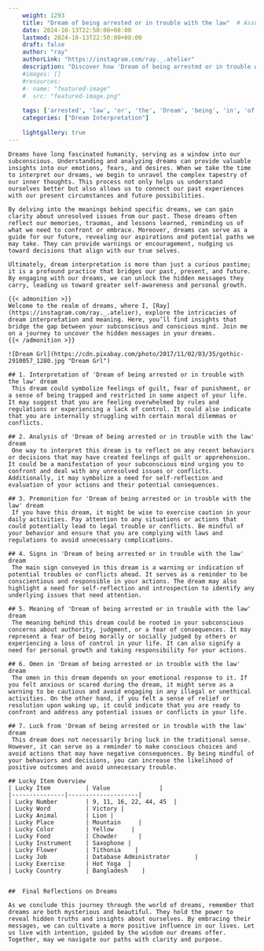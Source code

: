 ```yaml
---
    weight: 1293
    title: "Dream of being arrested or in trouble with the law"  # Assuming 'title' column exists
    date: 2024-10-13T22:50:00+08:00
    lastmod: 2024-10-13T22:50:00+08:00
    draft: false
    author: "ray"
    authorLink: "https://instagram.com/ray._.atelier"
    description: "Discover how 'Dream of being arrested or in trouble with the law' can interpret your future and uncover its significant meanings in your life."
    #images: []
    #resources:
    #- name: "featured-image"
    #  src: "featured-image.png"
    
    tags: ['arrested', 'law', 'or', 'the', 'Dream', 'being', 'in', 'of', 'with', 'trouble']
    categories: ["Dream Interpretation"]
    
    lightgallery: true
---
```

    
    Dreams have long fascinated humanity, serving as a window into our subconscious. Understanding and analyzing dreams can provide valuable insights into our emotions, fears, and desires. When we take the time to interpret our dreams, we begin to unravel the complex tapestry of our inner thoughts. This process not only helps us understand ourselves better but also allows us to connect our past experiences with our present circumstances and future possibilities.
    
    By delving into the meanings behind specific dreams, we can gain clarity about unresolved issues from our past. These dreams often reflect our memories, traumas, and lessons learned, reminding us of what we need to confront or embrace. Moreover, dreams can serve as a guide for our future, revealing our aspirations and potential paths we may take. They can provide warnings or encouragement, nudging us toward decisions that align with our true selves.
    
    Ultimately, dream interpretation is more than just a curious pastime; it is a profound practice that bridges our past, present, and future. By engaging with our dreams, we can unlock the hidden messages they carry, leading us toward greater self-awareness and personal growth.
    
    {{< admonition >}}
    Welcome to the realm of dreams, where I, [Ray](https://instagram.com/ray._.atelier), explore the intricacies of dream interpretation and meaning. Here, you’ll find insights that bridge the gap between your subconscious and conscious mind. Join me on a journey to uncover the hidden messages in your dreams.
    {{< /admonition >}}
    
    ![Dream Grl](https://cdn.pixabay.com/photo/2017/11/02/03/35/gothic-2910057_1280.jpg "Dream Grl")
    
    ## 1. Interpretation of 'Dream of being arrested or in trouble with the law' dream
     This dream could symbolize feelings of guilt, fear of punishment, or a sense of being trapped and restricted in some aspect of your life. It may suggest that you are feeling overwhelmed by rules and regulations or experiencing a lack of control. It could also indicate that you are internally struggling with certain moral dilemmas or conflicts.
    
    ## 2. Analysis of 'Dream of being arrested or in trouble with the law' dream
     One way to interpret this dream is to reflect on any recent behaviors or decisions that may have created feelings of guilt or apprehension. It could be a manifestation of your subconscious mind urging you to confront and deal with any unresolved issues or conflicts. Additionally, it may symbolize a need for self-reflection and evaluation of your actions and their potential consequences.
    
    ## 3. Premonition for 'Dream of being arrested or in trouble with the law' dream
     If you have this dream, it might be wise to exercise caution in your daily activities. Pay attention to any situations or actions that could potentially lead to legal trouble or conflicts. Be mindful of your behavior and ensure that you are complying with laws and regulations to avoid unnecessary complications.
    
    ## 4. Signs in 'Dream of being arrested or in trouble with the law' dream
     The main sign conveyed in this dream is a warning or indication of potential troubles or conflicts ahead. It serves as a reminder to be conscientious and responsible in your actions. The dream may also highlight a need for self-reflection and introspection to identify any underlying issues that need attention.
    
    ## 5. Meaning of 'Dream of being arrested or in trouble with the law' dream
     The meaning behind this dream could be rooted in your subconscious concerns about authority, judgment, or a fear of consequences. It may represent a fear of being morally or socially judged by others or experiencing a loss of control in your life. It can also signify a need for personal growth and taking responsibility for your actions.
    
    ## 6. Omen in 'Dream of being arrested or in trouble with the law' dream
     The omen in this dream depends on your emotional response to it. If you felt anxious or scared during the dream, it might serve as a warning to be cautious and avoid engaging in any illegal or unethical activities. On the other hand, if you felt a sense of relief or resolution upon waking up, it could indicate that you are ready to confront and address any potential issues or conflicts in your life.
    
    ## 7. Luck from 'Dream of being arrested or in trouble with the law' dream
     This dream does not necessarily bring luck in the traditional sense. However, it can serve as a reminder to make conscious choices and avoid actions that may have negative consequences. By being mindful of your behaviors and decisions, you can increase the likelihood of positive outcomes and avoid unnecessary trouble.
    
    ## Lucky Item Overview
    | Lucky Item          | Value              |
    |---------------|--------------------|
    | Lucky Number        | 9, 11, 16, 22, 44, 45  |
    | Lucky Word          | Victory |
    | Lucky Animal        | Lion |
    | Lucky Place         | Mountain     |
    | Lucky Color         | Yellow     |
    | Lucky Food          | Chowder      |
    | Lucky Instrument    | Saxophone |
    | Lucky Flower        | Tithonia    |
    | Lucky Job           | Database Administrator       |
    | Lucky Exercise      | Hot Yoga  |
    | Lucky Country       | Bangladesh    |
    
    
    ##  Final Reflections on Dreams
    
    As we conclude this journey through the world of dreams, remember that dreams are both mysterious and beautiful. They hold the power to reveal hidden truths and insights about ourselves. By embracing their messages, we can cultivate a more positive influence in our lives. Let us live with intention, guided by the wisdom our dreams offer. Together, may we navigate our paths with clarity and purpose.
    